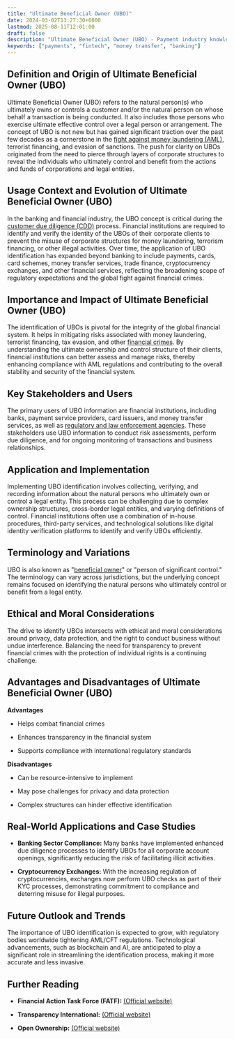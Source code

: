 ```yaml
---
title: "Ultimate Beneficial Owner (UBO)"
date: 2024-03-02T13:27:30+0000
lastmod: 2025-08-11T12:01:00
draft: false
description: "Ultimate Beneficial Owner (UBO) - Payment industry knowledge and insights"
keywords: ["payments", "fintech", "money transfer", "banking"]
---
```


## Definition and Origin of Ultimate Beneficial Owner (UBO)

Ultimate Beneficial Owner (UBO) refers to the natural person(s) who ultimately owns or controls a customer and/or the natural person on whose behalf a transaction is being conducted. It also includes those persons who exercise ultimate effective control over a legal person or arrangement. The concept of UBO is not new but has gained significant traction over the past few decades as a cornerstone in the [fight against money laundering (AML)](https://faisalkhanllc.xyz/resources/payments-wiki/a/anti-money-laundering-aml/), terrorist financing, and evasion of sanctions. The push for clarity on UBOs originated from the need to pierce through layers of corporate structures to reveal the individuals who ultimately control and benefit from the actions and funds of corporations and legal entities.

## Usage Context and Evolution of Ultimate Beneficial Owner (UBO)

In the banking and financial industry, the UBO concept is critical during the [customer due diligence (CDD)](https://faisalkhanllc.xyz/resources/payments-wiki/c/customer-due-diligence-cdd/) process. Financial institutions are required to identify and verify the identity of the UBOs of their corporate clients to prevent the misuse of corporate structures for money laundering, terrorism financing, or other illegal activities. Over time, the application of UBO identification has expanded beyond banking to include payments, cards, card schemes, money transfer services, trade finance, cryptocurrency exchanges, and other financial services, reflecting the broadening scope of regulatory expectations and the global fight against financial crimes.

## Importance and Impact of Ultimate Beneficial Owner (UBO)

The identification of UBOs is pivotal for the integrity of the global financial system. It helps in mitigating risks associated with money laundering, terrorist financing, tax evasion, and other [financial crimes](https://faisalkhanllc.xyz/resources/payments-wiki/f/financial-crimes/). By understanding the ultimate ownership and control structure of their clients, financial institutions can better assess and manage risks, thereby enhancing compliance with AML regulations and contributing to the overall stability and security of the financial system.

## Key Stakeholders and Users

The primary users of UBO information are financial institutions, including banks, payment service providers, card issuers, and money transfer services, as well as [regulatory and law enforcement agencies](https://faisalkhanllc.xyz/resources/payments-wiki/r/regulatory-enforcement/). These stakeholders use UBO information to conduct risk assessments, perform due diligence, and for ongoing monitoring of transactions and business relationships.

## Application and Implementation

Implementing UBO identification involves collecting, verifying, and recording information about the natural persons who ultimately own or control a legal entity. This process can be challenging due to complex ownership structures, cross-border legal entities, and varying definitions of control. Financial institutions often use a combination of in-house procedures, third-party services, and technological solutions like digital identity verification platforms to identify and verify UBOs efficiently.

## Terminology and Variations

UBO is also known as "[beneficial owner](https://faisalkhanllc.xyz/resources/payments-wiki/b/beneficial-ownership-information/)" or "person of significant control." The terminology can vary across jurisdictions, but the underlying concept remains focused on identifying the natural persons who ultimately control or benefit from a legal entity.

## Ethical and Moral Considerations

The drive to identify UBOs intersects with ethical and moral considerations around privacy, data protection, and the right to conduct business without undue interference. Balancing the need for transparency to prevent financial crimes with the protection of individual rights is a continuing challenge.

## Advantages and Disadvantages of Ultimate Beneficial Owner (UBO)

**Advantages**

- Helps combat financial crimes

- Enhances transparency in the financial system

- Supports compliance with international regulatory standards

**Disadvantages**

- Can be resource-intensive to implement

- May pose challenges for privacy and data protection

- Complex structures can hinder effective identification

## Real-World Applications and Case Studies

- **Banking Sector Compliance:** Many banks have implemented enhanced due diligence processes to identify UBOs for all corporate account openings, significantly reducing the risk of facilitating illicit activities.

- **Cryptocurrency Exchanges:** With the increasing regulation of cryptocurrencies, exchanges now perform UBO checks as part of their KYC processes, demonstrating commitment to compliance and deterring misuse for illegal purposes.

## Future Outlook and Trends

The importance of UBO identification is expected to grow, with regulatory bodies worldwide tightening AML/CFT regulations. Technological advancements, such as blockchain and AI, are anticipated to play a significant role in streamlining the identification process, making it more accurate and less invasive.

## Further Reading

- **Financial Action Task Force (FATF):** [(Official website)](https://www.fatf-gafi.org/)

- **Transparency International:** [(Official website)](https://www.transparency.org/)

- **Open Ownership:** [(Official website)](https://www.openownership.org/)